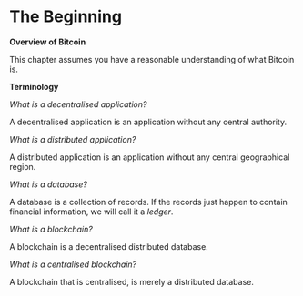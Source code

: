 # **The Beginning**

**Overview of Bitcoin**

This chapter assumes you have a reasonable understanding of what Bitcoin is.

**Terminology**

_What is a decentralised application?_

A decentralised application is an application without any central authority.

_What is a distributed application?_

A distributed application is an application without any central geographical region.

_What is a database?_

A database is a collection of records. If the records just happen to contain financial information, we will call it a _ledger_.

_What is a blockchain?_

A blockchain is a decentralised distributed database.

_What is a centralised blockchain?_

A blockchain that is centralised, is merely a distributed database.

